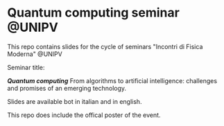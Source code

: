 # Quantum computing seminar @UNIPV
This repo contains slides for the cycle of seminars "Incontri di Fisica Moderna" @UNIPV

Seminar title: 

***Quantum computing***       From algorithms to artificial intelligence: challenges and promises of an emerging technology.

Slides are available bot in italian and in english.

This repo does include the offical poster of the event.

